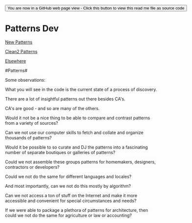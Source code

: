 <span style=display:none; >[You are now in a GitHub source code view - click this link to view this read me file as a web page]( https://patterns-dev.github.io/ "View file as a web page." ) </span>
<input onclick="window.location.href='https://github.com/patterns-dev/patterns-dev.github.io'" type=button  value='You are now in a GitHub web page view - Click this button to view this read me file as source code' />


Patterns Dev
===

[New Patterns]( https://patterns-dev.github.io/patterns/newpat/newpat0/new-patterns-introduction.htm )

[Clean2 Patterns]( https://patterns-dev.github.io/patterns/clean2/patterns.htm )

[Elsewhere]( http://caper.ws/patterns/ )

#Patterns#

Some observations:

What you will see in the code is the current state of a process of discovery.

There are a lot of insightful patterns out there besides CA's. 

CA's are good -  and so are many of the others.

Would it not be a nice thing to be able to compare and contrast patterns from a variety of sources?

Can we not use our computer skills to fetch and collate and organize thousands of patterns?

Would it be possible to so curate and DJ the patterns into a fascinating number of separate boutiques or galleries of patterns?

Could we not assemble these groups patterns for homemakers, designers, contractors or developers?

Could we not do the same for different languages and locales?

And most importantly, can we not do this mostly by algorithm?

Can we not access a ton of stuff on the Internet and make it more accessible and convenient for special circumstances and needs?

If we were able to package a plethora of patterns for architecture, then could we not do the same for agriculture or law or accounting?

